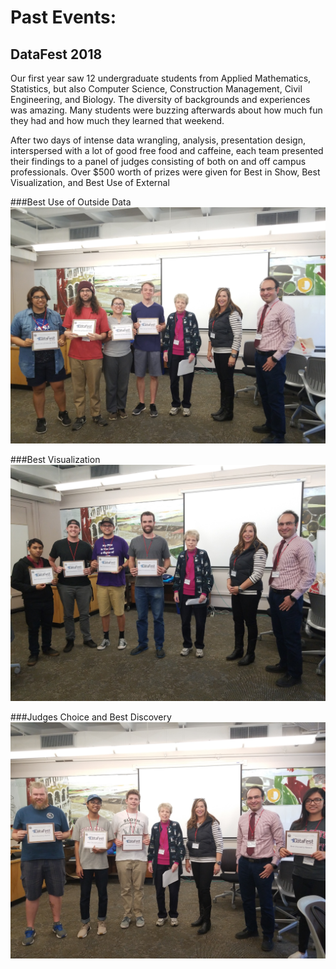 # Past Events:

## DataFest 2018
Our first year saw 12 undergraduate students from Applied Mathematics, Statistics, but also Computer Science, Construction Management, Civil Engineering, and Biology. The diversity of backgrounds and experiences was amazing. Many students were buzzing afterwards about how much fun they had and how much they learned that weekend.

After two days of intense data wrangling, analysis, presentation design, interspersed with a lot of good free food and caffeine, each team presented their findings to a panel of judges consisting of both on and off campus professionals. Over $500 worth of prizes were given for Best in Show, Best Visualization, and Best Use of External

###Best Use of Outside Data
![](images/pics_2018/best_use_of_outside_data.jpg)

###Best Visualization
![](images/pics_2018/best_visualization.jpg)


###Judges Choice and Best Discovery 
![](images/pics_2018/best_discovery.jpg)

